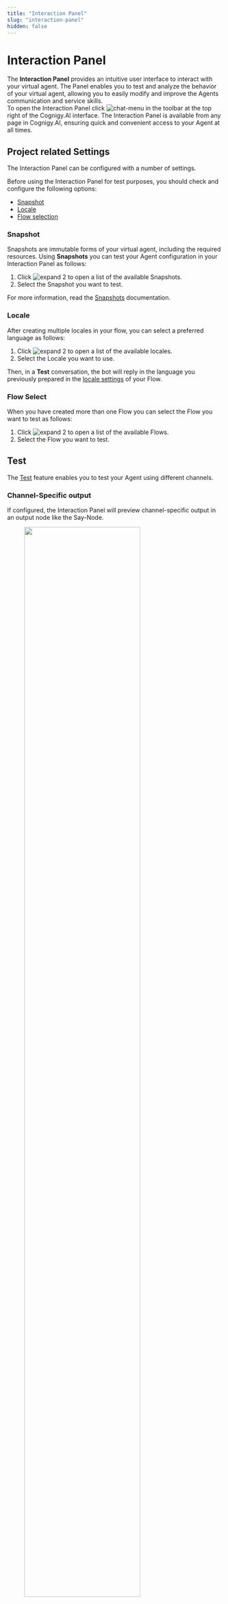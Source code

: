 ```yaml
---
title: "Interaction Panel" 
slug: "interaction-panel" 
hidden: false 
---
```


# Interaction Panel

The **Interaction Panel** provides an intuitive user interface to interact with your virtual agent. The Panel enables you to test and analyze the behavior of your virtual agent, allowing you to easily modify and improve the Agents communication and service skills. <br>
To open the Interaction Panel click ![chat-menu](../../../assets/icons/chat-menu.svg) in the toolbar at the top right of the Cognigy.AI interface. 
The Interaction Panel is available from any page in Cognigy.AI, ensuring quick and convenient access to your Agent at all times.

## Project related Settings

The Interaction Panel can be configured with a number of settings.

Before using the Interaction Panel for test purposes, you should check and configure the following options:

- [Snapshot](#snapshot)
- [Locale](#locale)
- [Flow selection](#flow-select)

### Snapshot

Snapshots are immutable forms of your virtual agent, including the required resources. Using **Snapshots** you can test your Agent configuration in your Interaction Panel as follows:

1. Click ![expand 2](../../../assets/icons/expand_2.svg) to open a list of the available Snapshots.
2. Select the Snapshot you want to test. 

For more information, read the [Snapshots](../../resources/deploy/snapshots.md) documentation.

### Locale

After creating multiple locales in your flow, you can select a preferred language as follows: 

1. Click ![expand 2](../../../assets/icons/expand_2.svg) to open a list of the available locales.
2. Select the Locale you want to use. 

Then, in a **Test** conversation, the bot will reply in the language you previously prepared in the [locale settings](../../resources/build/flows.md#locale-settings) of your Flow.

### Flow Select 

When you have created more than one Flow you can select the Flow you want to test as follows: 

1. Click ![expand 2](../../../assets/icons/expand_2.svg) to open a list of the available Flows.
2. Select the Flow you want to test. 

## Test

The [Test](../../resources/test/test.md) feature enables you to test your Agent using different channels. 

### Channel-Specific output

If configured, the Interaction Panel will preview channel-specific output in an output node like the Say-Node.

<figure>
  <img class="image-center" src="{{config.site_url}}ai/tools/images/interaction-panel-channel-selection.png" width="80%" />
</figure>

!!! tip "Tip: Showing only selected output"
    It is possible to only show specific output for a selected set of channels. This can be configured under the [Interaction Panel settings](interaction-panel/#chat-output).

### Input Modes

Using the Interaction Panel you can select three input modes by clicking on the corresponding tabs at the bottom of the interface: 

- [Chat](#chat)
- [Voice Call](#voice-call)
- [Live Follow](#live-follow)

#### Chat

When **Chat** is selected as the input mode, the **Virtual Agent** can be triggered by typing into the input field and hitting the enter key (or pressing the send button). Alternatively, the microphone button ![record-audio](../../../assets/icons/record-audio.svg) can be pressed after which your device's microphone is activated and voice input is registered. 

Messages often come with attached data when sent to Cognigy.AI. It is possible to simulate this data input by adding a data payload in [JSON](https://www.json.org/json-en.html) format to the data input field. The **Data Input** field can be activated by enabling the **Show data input** switch in the [Interaction Panel settings](input.md). Any data sent to Cognigy.AI containing a message is accessible via [CognigyScript](../cognigy-script.md) under `{{ " {{input.data}}" }}`

When **Chat** mode is selected you can choose between following options after clicking the ![vertical ellipsis](../../../assets/icons/vertical-ellipsis.svg) at the top right side of the interface, next to the Flow select field:

   - Reset Session - will clean up the chat history in the Interaction Panel. 
   - Create Playbook - for more information, read the [Playbooks](../../resources/test/playbooks.md) documentation.
   - Create Playbook with Assertions - for more information, read the [Playbook with Assertions](../../resources/test/playbooks.md#assertion) documentation.

#### Voice Call

[![Version badge](https://img.shields.io/badge/Beta-purple.svg)]({{config.site_url}})

!!! info "Feature availability"
    - If you use a SaaS Cognigy installation, contact the support team to activate this feature.
    - If you use an On-Premises Cognigy installation, activate this feature by adding `FEATURE_ENABLE_VOICECALL_WHITELIST`  in `values.yaml`. For example, `FEATURE_ENABLE_VOICECALL_WHITELIST:<organization-1-id>,<organization-2-id>`.

When **Voice Call** input mode is selected, you can initiate a test voice call from the Interaction Panel and simulate how the voice bot sounds.

Before starting a voice call, you need to configure an **Audio Provider** in the [Voice Preview Settings](../../tools/voice-preview.md) of your Agent. 

1. In your Flow, go to **Manage > Settings**.
2. Open the **Voice Preview Settings** section.
3. In the **Speech Provider** section, select the required Speech Provider you want to work with.
4. In the **Speech Connection** section, select the speech connection type the Provider offers. 
5. Click **Test Connection** to be sure that the speech connection is established. 

Based on the selected **Audio Provider**, the list of supported STT/TTS languages and voices will change. You can choose your preferred language and voice for your test call from the [Voice Call](interaction-panel.md#voice-call) section in the Interaction Panel **Settings**. 

After configuring the Audio Provider, language and voice, you can start the call by clicking the **Start Call** button.

<figure>
  <img class="image-center" src="{{config.site_url}}ai/tools/images/interaction-panel-start-voice-call.png" width="60%" />
</figure>

While the call is ongoing, you can see the current duration of the active call, with the help of the call timer below the **End Call** button. In addition,  DTMF (Dual Tone Multi-Frequency) tones can also be inserted during the call using the **Dialpad**. You will also be able to see the conversation and follow the test voice call. If no voice input is received from the user, a timeout will be reached and the voice call is terminated.

To see and analyze the payload of a recognized voice input, you can click ![expand](../../../assets/icons/expand.svg) indicated on the message fields.

<figure>
  <img class="image-center" src="{{config.site_url}}ai/tools/images/interaction-panel-end-voice-call.png" width="100%" />
</figure>

#### Live Follow

The **Live Follow** input mode helps observe a conversation between a virtual agent and a user in real time.
You can debug a Flow when you have already set up an Endpoint for this Flow.

To use and test this mode, follow these steps:

1. Go to **Test > Logs**.
2. On the **Logs** page, find `userId` in the `info Received message from user` log. If you do not see this log, navigate to the channel chat you created via the Endpoint, for example Webchat,Teams, or Slack. Send a message to this chat, then go the **Logs** page. To get `userId` for Cognigy Demo Webchat, read the [Manually defining the user ID](../../endpoints/webchat/integrated-demo-page.md#description) documentation.
3. Copy `userId`.
4. Go to the Flow editor, and open the Interaction Panel.
5. At the bottom of the Interaction Panel, click ![live-follow](../../../assets/icons/live-follow.svg).
6. Paste `userId` into the **User ID** field.
7. To start live following, click ![start-live-following](../../../assets/icons/start-live-following.svg).

You can now view and track the user's real-time conversation from your Interaction Panel. To terminate live following, click **Stop Live Following**.

!!! note
    Human agent messages are not shown in the Live Follow mode.

<figure>
  <img class="image-center" src="{{config.site_url}}ai/tools/images/interaction-panel-follow-user.gif" width="80%" />
</figure>

#### Playbook

When **Playbook** input mode is selected, a field appears providing the list of Playbooks available in the Virtual Agent.

1. Click ![expand 2](../../../assets/icons/expand_2.svg) in the Playbook select field at the bottom.
2. Select a Playbook that you want to execute, and click the **Play** button.

During execution, you can view information on the Playbook Step assertions that failed or passed. Hovering over the assertions results will provide you with further details via a tooltip. 
For more information regarding assertions, read the [Playbooks](../../resources/test/playbooks.md#assertion).

<figure>
  <img class="image-center" src="{{config.site_url}}ai/tools/images/interaction-panel-playbook.png" width="80%" />
</figure>

!!! tip "Tip: Configuring Playbook Execution"
	You can further configure the Playbook execution under the [Interaction Panel Playbook settings](interaction-panel.md#playbooks).

## Info

The Info tab menu provides four sub-functions:

- Input - [Input Object](#input-object)
- State - [State](#state)
- Context - [Context](#context-object)
- Profile - [Profile](#profile-object)

<figure>
  <img class="image-center" src="{{config.site_url}}ai/tools/images/interaction-panel-info.png" width="100%" />
</figure>

### Input object

The Input object is updated with every user interaction and holds a lot of relevant information about the user's input, such as the **Intents** that were found, the **Channel** that the message was sent through and any other relevant meta-data. 
For more information, read the [Input](input.md) documentation. 
Cognigy objects have a different life span depending on their type. For more information , read the [Cognigy Objects Life Span](../../tools/cognigy-script.md#cognigy-objects-life-span) documentation.

### State

State can be used to narrow the set of **Intents** that can be triggered by actively excluding certain Intents from a specific state. 

For more information, read the [State](state.md) documentation.

### Context object

The **Context** acts as the short-term memory of the **Virtual Agent** and is used to store session-specific information, such as selected products or the user's current location. It is also the location where API responses are typically stored, as they are relevant to the particular session. 

For more information, read the [Context](context.md) documentation.

### Profile object

The **(Contact) Profile** acts as persistent - long term - memory and is used to store specific user data, like the user's name and email, as well as use case specific information, for example the user's favorite color.

For more information, read the [Profile](profile.md) documentation.

## Settings

To configure relevant settings for the Interaction Panel, click tab **Settings**. The following table gives you an overview of available settings. 

| Interaction Panel Settings                       | Description                                               |
|--------------------------------------------------|-----------------------------------------------------------|
| **General**                                      |                                                           |
| NLU Connector                                    | Selection list, default is the "Cognigy" NLU engine.      |
| Text to Speech                                   | Reads out messages from the system.                       |
| Expert mode                                      | Displays additional information about the Flow.           |
| Channel selection                                | Selection list for Endpoint providers.                    |
| **Chat**                                         |                                                           |
| Show data input                                  | Data display.                                             |
| **Voice Call**                                   |                                                           |
| Language                                         | Drop-down list with available languages.                  |
| Voice                                            | Drop-down list with available female and male speakers.   |
| **Playbooks**                                    |                                                           |
| Repeat                                           | Re-runs a Playbook after it finished executing.           |
| Delay                                            | Waits between Playbooks Steps - default setting is 200ms. |
| **Advanced**                                     |                                                           |
| Auto-move Flow Editor                            | Automatically switches and moves the Flow Editor based on the last executed Node.|
| Auto-switch Target Flow Selection                | Switches the target Flow automatically when another Flow is being opened in the Editor.<br> The target Flow will not auto-switch if there is an active session. |

### General

The Interaction Panel can be configured with a number of settings across different sections.

#### Chat Input

This section allows you to enable 3rd-party NLU engines for use in your Interaction Panel. 
To install a new NLU engine in Cognigy.AI, go to **Build > NLU Connectors** and click **+ New NLU Connector**.

For more information how to manage NLU connectors, read the [NLU Connectors]({{config.site_url}}ai/resources/build/nlu-connectors/) documentation.

#### Chat Output

In this section, you can configure the chat outputs in your Interaction Panel.

- [Text to Speech](#text-to-speech) - When active, messages from the system are read out.
- [Expert mode](#expert-mode) - When active, additional information about the Flow execution is displayed.
- [Channel Select](#channel-select) - Drop-down menu to select the channels to display.

##### Text to Speech

If enabled, the virtual agent will speak to you using the browser's Text-to-Speech functionality.

##### Expert Mode

[![Version badge](https://img.shields.io/badge/Updated in-v4.47-blue.svg)](../../../release-notes/4.47.md)

If enabled, the Interaction Panel will display additional information about the Flow execution as:

- Triggered [Intents](../../nlu/nlu-overview/ml-intents.md) and their [score](../../nlu/nlu-overview/intent-analyzer.md).
- Triggered [Yes/No Intents](../../nlu/nlu-overview/yes-no-intents.md) and their [score](../../nlu/nlu-overview/intent-analyzer.md).
- The name of the Flow that was triggered. 

<figure>
  <img class="image-center" src="{{config.site_url}}ai/tools/images/interaction-panel-chat-tab-expert-mode.png" width="80%" />
</figure>

##### Channel Select

You can filter the messages in the Interaction Panel by a specific channel, such as the **Webchat** or **VoiceGateway** channel.
By default, outputs from all channels will be displayed, indicated by the **Show all** setting.

### Chat

This section allows you to activate **Show data input** to enable the **Data Input** field for the Chat input mode in the Interaction Panel.
When active, an additional input field appears below the standard text input field, allowing you to enter JSON data.  

Example:
A valid JSON input data could be, `{"firstName": "Max", "lastName": "Müller"}`, which can be sent with or without a text message.

### Voice Call

[![Version badge](https://img.shields.io/badge/Beta-purple.svg)]({{config.site_url}})

This section allows you to choose the language and voice for testing the voice calls from the Interaction Panel.

You can select two options for **Voice Call**:

- **Language**: You can select from multiple languages in a drop-down menu. 
The **Custom** option allows you to use a TTS language, which is not in the dropdown list. It defines the language of the virtual agent output. The format to use depends on the TTS Vendor, for example, de-DE, fr-FR, en-US.
 
- **Voice**: You can select a female or male speaker voice. 
The **Custom** option allows for choosing a TTS voice, which is not in the drop-down list. This setting can be the case for region-specific voices. The format to use depends on the TTS Vendor, for example, de-DE-ConradNeural.

### Playbooks

This section enables you to configure the Playbook executions in the Interaction Panel using two settings:

- **Repeat**: Enabling this feature will repeatedly execute the selected Playbook until you stop the execution manually. This function is helpful for example, when testing consistency in a use case with a Playbook that requires an automatic repeat of execution.     
- **Delay**: Time in milliseconds, to wait between each Playbook Step execution. Default setting is 200ms.

### Advanced

#### Auto-move Flow Editor

If activated, based on the Interaction Panel outputs, the Flow Editor will automatically move and center the Flow node that was last executed. If the last triggered node belongs to a different Flow, other than the one that is currently open in the editor, the Flow of the last triggered node will be opened automatically and the node will be centered.
Default setting is **enabled**.

#### Auto-switch Target Flow Selection

When **Auto-switch Target Flow Selection** is enabled, the Flow selection in the Interaction Panel automatically switches to the Flow opened in the Flow Editor. 
By default, the setting is disabled.

Example: 
A project includes two Flows, Flow A and Flow B. The process starts according to Flow A and will reach a certain step, at which point Flow B begins processing.
Now active, Flow B is immediately displayed in the editor and the Interaction Panel automatically switches to Flow B as soon as it is opened in the Flow Editor. 

## More Information

- [Cognigy Script and Objects Life Span](../../tools/cognigy-script.md#cognigy-objects-life-span)
- [Testing your Virtual Agents with Playbooks](https://support.cognigy.com/hc/en-us/articles/9585431937948-Best-Practices-Testing-your-Virtual-Agents-with-Playbooks#1-design-comprehensive-playbooks-0-0)
- [Voice Gateway Parameter Details](../../flow-nodes/vg/parameter-details.md)